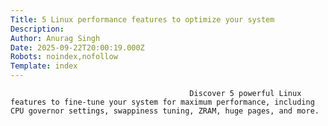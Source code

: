 ```yaml
---
Title: 5 Linux performance features to optimize your system
Description: 
Author: Anurag Singh
Date: 2025-09-22T20:00:19.000Z
Robots: noindex,nofollow
Template: index
---
```


                                            Discover 5 powerful Linux features to fine-tune your system for maximum performance, including CPU governor settings, swappiness tuning, ZRAM, huge pages, and more.
                                        